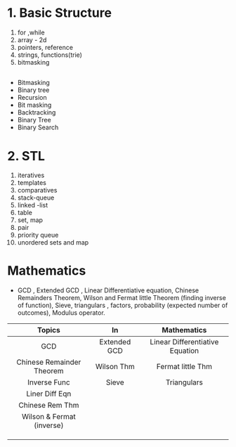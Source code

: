 # 1. **Basic Structure**
1. for ,while
2. array - 2d
3. pointers, reference
4. strings, functions(trie)
5. bitmasking 
   ## 
- Bitmasking
- Binary tree
- Recursion
- Bit masking
- Backtracking
- Binary Tree
- Binary Search

# 2. STL 
1. iteratives
2. templates
3. comparatives
4. stack-queue
5. linked -list 
6. table
7. set, map
8. pair
9. priority queue
10. unordered sets and map

# Mathematics
- GCD , Extended GCD , Linear Differentiative equation, Chinese Remainders Theorem, Wilson and Fermat little Theorem (finding inverse of function), Sieve, triangulars , factors, probability (expected number of outcomes), Modulus operator.


| Topics | In | Mathematics | 
| :---: | :---: | :---: |
| GCD | Extended GCD | Linear Differentiative Equation |
| Chinese Remainder Theorem | Wilson Thm | Fermat little Thm |
| Inverse Func | Sieve | Triangulars |
| Liner Diff Eqn                                                                         |
| Chinese Rem Thm                                                                         |      
| Wilson & Fermat (inverse)                                                                         |
|                                                                         |
|                                                                         |
|                                                                         |



